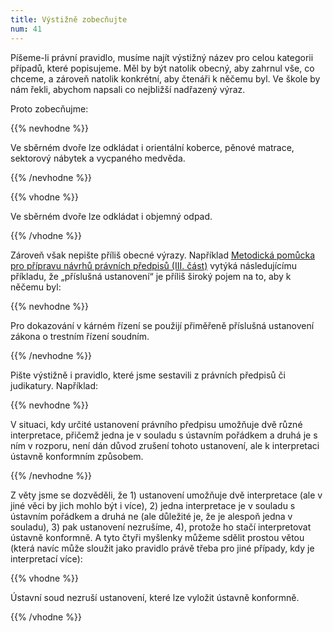 ```yaml
---
title: Výstižně zobecňujte
num: 41
---
```

Píšeme-li právní pravidlo, musíme najít výstižný název pro celou kategorii případů, které popisujeme. Měl by být natolik obecný, aby zahrnul vše, co chceme, a zároveň natolik konkrétní, aby čtenáři k něčemu byl. Ve škole by nám řekli, abychom napsali co nejbližší nadřazený výraz.

Proto zobecňujme:

{{% nevhodne %}}

Ve sběrném dvoře lze odkládat i orientální koberce, pěnové matrace, sektorový nábytek a vycpaného medvěda.

{{% /nevhodne %}}

{{% vhodne %}}

Ve sběrném dvoře lze odkládat i objemný odpad.

{{% /vhodne %}}

Zároveň však nepište příliš obecné výrazy. Například [Metodická pomůcka pro přípravu návrhů právních předpisů (III. část)](https://www.vlada.cz/assets/ppov/lrv/dokumenty/Metodicka_pomuckaIII.pdf) vytýká následujícímu příkladu, že „příslušná ustanovení“ je příliš široký pojem na to, aby k něčemu byl:

{{% nevhodne %}}

Pro dokazování v kárném řízení se použijí přiměřeně příslušná ustanovení zákona o trestním řízení soudním.

{{% /nevhodne %}}

Pište výstižně i pravidlo, které jsme sestavili z právních předpisů či judikatury. Například:

{{% nevhodne %}}

V situaci, kdy určité ustanovení právního předpisu umožňuje dvě různé interpretace, přičemž jedna je v souladu s ústavním pořádkem a druhá je s ním v rozporu, není dán důvod zrušení tohoto ustanovení, ale k interpretaci ústavně konformním způsobem.

{{% /nevhodne %}}

Z věty jsme se dozvěděli, že 1) ustanovení umožňuje dvě interpretace (ale v jiné věci by jich mohlo být i více), 2) jedna interpretace je v souladu s ústavním pořádkem a druhá ne (ale důležité je, že je alespoň jedna v souladu), 3) pak ustanovení nezrušíme, 4), protože ho stačí interpretovat ústavně konformně. A tyto čtyři myšlenky můžeme sdělit prostou větou (která navíc může sloužit jako pravidlo právě třeba pro jiné případy, kdy je interpretací více):

{{% vhodne %}}

Ústavní soud nezruší ustanovení, které lze vyložit ústavně konformně.

{{% /vhodne %}}